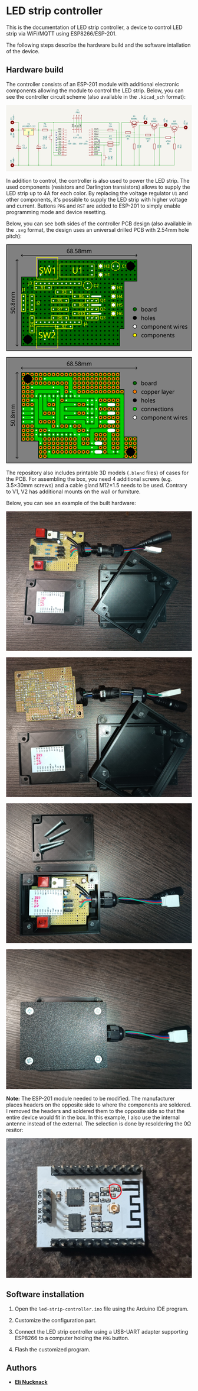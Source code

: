 # LED strip controller

This is the documentation of LED strip controller, a device to control LED strip via WiFi/MQTT using ESP8266/ESP-201.

The following steps describe the hardware build and the software intallation of the device.

## Hardware build

The controller consists of an ESP-201 module with additional electronic components allowing the module to control the LED strip. Below, you can see the controller circuit scheme (also available in the `.kicad_sch` format):

![LED strip controller circuit scheme](led-strip-controller-circuit-scheme.png "LED strip controller circuit scheme")

In addition to control, the controller is also used to power the LED strip. The used components (resistors and Darlington transistors) allows to supply the LED strip up to 4A for each color. By replacing the voltage regulator `U1` and other components, it's possible to supply the LED strip with higher voltage and current. Buttons `PRG` and `RST` are added to ESP-201 to simply enable programming mode and device resetting.

Below, you can see both sides of the controller PCB design (also available in the `.svg` format, the design uses an universal drilled PCB with 2.54mm hole pitch):

![PCB design - top side](led-strip-controller-pcb-design-top.png "PCB design - top side")

![PCB design - bottom side](led-strip-controller-pcb-design-bottom.png "PCB design - bottom side")

The repository also includes printable 3D models (`.blend` files) of cases for the PCB. For assembling the box, you need 4 additional screws (e.g. 3.5×30mm screws) and a cable gland M12×1.5 needs to be used. Contrary to V1, V2 has additional mounts on the wall or furniture. 

Below, you can see an example of the built hardware:

![LED strip controller example 1](led-strip-controller-example-1.jpg "LED strip controller example 1")

![LED strip controller example 2](led-strip-controller-example-2.jpg "LED strip controller example 2")

![LED strip controller example 3](led-strip-controller-example-3.jpg "LED strip controller example 3")

![LED strip controller example 4](led-strip-controller-example-4.jpg "LED strip controller example 4")

**Note:** The ESP-201 module needed to be modified. The manufacturer places headers on the opposite side to where the components are soldered. I removed the headers and soldered them to the opposite side so that the entire device would fit in the box. In this example, I also use the internal antenne instead of the external. The selection is done by resoldering the 0Ω resitor:

![ESP-201](esp-201.jpg "ESP-201")

## Software installation

1. Open the `led-strip-controller.ino` file using the Arduino IDE program.

2. Customize the configuration part.

3. Connect the LED strip controller using a USB-UART adapter supporting ESP8266 to a computer holding the `PRG` button.

4. Flash the customized program.

## Authors

- [**Eli Nucknack**](mailto:eli.nucknack@gmail.com)
